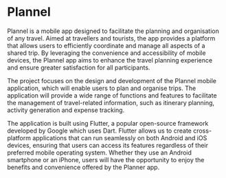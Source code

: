 # Plannel

Plannel is a mobile app designed to facilitate the planning and organisation of any travel. Aimed at travellers and tourists, the app provides a platform that allows users to efficiently coordinate and manage all aspects of a shared trip. By leveraging the convenience and accessibility of mobile devices, the Plannel app aims to enhance the travel planning experience and ensure greater satisfaction for all participants.

The project focuses on the design and development of the Plannel mobile application, which will enable users to plan and organise trips. The application will provide a wide range of functions and features to facilitate the management of travel-related information, such as itinerary planning, activity generation and expense tracking.

The application is built using Flutter, a popular open-source framework developed by Google which uses Dart. Flutter allows us to create cross-platform applications that can run seamlessly on both Android and iOS devices, ensuring that users can access its features regardless of their preferred mobile operating system. Whether they use an Android smartphone or an iPhone, users will have the opportunity to enjoy the benefits and convenience offered by the Planner app.
